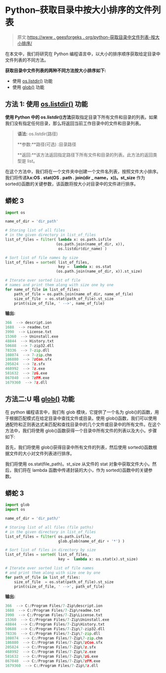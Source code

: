 # Python–获取目录中按大小排序的文件列表

> 原文:[https://www . geesforgeks . org/python-获取目录中文件列表-按大小排序/](https://www.geeksforgeeks.org/python-get-list-of-files-in-directory-sorted-by-size/)

在本文中，我们将研究在 Python 编程语言中，以大小的排序顺序获取给定目录中文件列表的不同方法。

**获取目录中文件列表的两种不同方法按大小排序如下:**

*   使用 [os.listdir()](https://www.geeksforgeeks.org/python-os-listdir-method/) 功能
*   使用 [glob()](https://www.geeksforgeeks.org/how-to-use-glob-function-to-find-files-recursively-in-python/#:~:text=In%20Python%2C%20the%20glob%20module,to%20match%20pathnames%20in%20directories.) 功能

## **方法 1:** 使用 [os.listdir()](https://www.geeksforgeeks.org/python-os-listdir-method/) 功能

**使用 Python 中的 os.listdir()方法**获取指定目录下所有文件和目录的列表。如果我们没有指定任何目录，那么将返回当前工作目录中的文件和目录列表。

> **语法:** os.listdir(路径)
> 
> **参数:**路径(可选) :目录路径
> 
> **返回:**该方法返回指定路径下所有文件和目录的列表。此方法的返回类型是 list。

在这个方法中，我们将在一个文件夹中创建一个文件名列表，按照文件大小排序。我们将传递**λx:OS . stat(OS . path . join(dir _ name，x))。st_size** 作为 sorted()函数的关键参数，该函数将按大小对目录中的文件进行排序。

## 蟒蛇 3

```py
import os

name_of_dir = 'dir_path'

# Storing list of all files
# in the given directory in list_of_files
list_of_files = filter( lambda x: os.path.isfile
                       (os.path.join(name_of_dir, x)),
                        os.listdir(dir_name) )

# Sort list of file names by size 
list_of_files = sorted( list_of_files,
                        key =  lambda x: os.stat
                       (os.path.join(name_of_dir, x)).st_size)

# Iterate over sorted list of file 
# names and print them along with size one by one 
for name_of_file in list_of_files:
    path_of_file = os.path.join(name_of_dir, name_of_file)
    size_of_file  = os.stat(path_of_file).st_size 
    print(size_of_file, ' -->', name_of_file)
```

**输出:**

```py
366  --> descript.ion
1688  --> readme.txt
3990  --> License.txt
15360  --> Uninstall.exe
48844  --> History.txt
50688  --> 7-zip32.dll
78336  --> 7-zip.dll
108074  --> 7-zip.chm
186880  --> 7zCon.sfx
205824  --> 7z.sfx
468992  --> 7z.exe
581632  --> 7zG.exe
867840  --> 7zFM.exe
1679360  --> 7z.dll
```

## **方法二:U** 唱 [glob()](https://www.geeksforgeeks.org/how-to-use-glob-function-to-find-files-recursively-in-python/#:~:text=In%20Python%2C%20the%20glob%20module,to%20match%20pathnames%20in%20directories.) 功能

在 python 编程语言中，我们有 glob 模块，它提供了一个名为 glob()的函数，用于根据匹配模式在给定目录中查找文件或目录。使用 glob()函数，我们可以使用通配符和正则表达式来匹配和查找目录中的几个文件或目录中的所有文件。在这个方法中，我们将使用 glob()函数获得一个目录中所有文件的列表以及大小。步骤如下:

首先，我们将使用 glob()获得目录中所有文件的列表，然后使用 sorted()函数根据文件的大小对文件列表进行排序。

我们将使用 os.stat(file_path)。st_size 从文件的 stat 对象中获取文件大小。然后，我们将在 lambda 函数中传递封装的大小，作为 sorted()函数中的关键参数。

## 蟒蛇 3

```py
import glob
import os

name_of_dir = 'dir_path/'

# Storing list of all files (file paths)
# in the given directory in list_of_files
list_of_files = filter( os.path.isfile,
                        glob.glob(name_of_dir + '*') )

# Sort list of files in directory by size 
list_of_files = sorted( list_of_files,
                        key =  lambda x: os.stat(x).st_size)

# Iterate over sorted list of file names
# and print them along with size one by one 
for path_of_file in list_of_files:
    size_of_file  = os.stat(path_of_file).st_size 
    print(size_of_file, ' -->', path_of_file)   
```

**输出:**

```py
366  --> C:/Program Files/7-Zip\descript.ion
1688  --> C:/Program Files/7-Zip\readme.txt
3990  --> C:/Program Files/7-Zip\License.txt
15360  --> C:/Program Files/7-Zip\Uninstall.exe
48844  --> C:/Program Files/7-Zip\History.txt
50688  --> C:/Program Files/7-Zip\7-zip32.dll
78336  --> C:/Program Files/7-Zip\7-zip.dll
108074  --> C:/Program Files/7-Zip\7-zip.chm
186880  --> C:/Program Files/7-Zip\7zCon.sfx
205824  --> C:/Program Files/7-Zip\7z.sfx
468992  --> C:/Program Files/7-Zip\7z.exe
581632  --> C:/Program Files/7-Zip\7zG.exe
867840  --> C:/Program Files/7-Zip\7zFM.exe
1679360  --> C:/Program Files/7-Zip\7z.dll
```